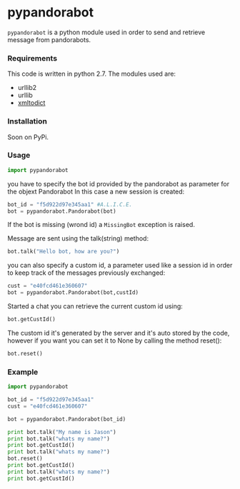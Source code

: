 # pypandorabot
`pypandorabot` is a python module used in order to send and retrieve message from pandorabots.

### Requirements
This code is written in python 2.7.
The modules used are:
* urllib2
* urllib
* [xmltodict](https://github.com/martinblech/xmltodict)

### Installation
Soon on PyPi.

### Usage

```python
import pypandorabot
```

you have to specify the bot id provided by the pandorabot as parameter for the objext Pandorabot
In this case a new session is created: 
```python
bot_id = "f5d922d97e345aa1" #A.L.I.C.E.
bot = pypandorabot.Pandorabot(bot)
```
If the bot is missing (wrond id) a `MissingBot` exception is raised.

Message are sent using the talk(string) method:
```python
bot.talk("Hello bot, how are you?")
```
you can also specify a custom id, a parameter used like a session id in order to keep track of the messages previously exchanged:

```python
cust = "e40fcd461e360607"
bot = pypandorabot.Pandorabot(bot,custId)
```

Started a chat you can retrieve the current custom id using:
```Python
bot.getCustId()
```
The custom id it's generated by the server and it's auto stored by the code, however if you want you can set it to None by calling the method reset():

```Python
bot.reset()
```

### Example

```Python
import pypandorabot

bot_id = "f5d922d97e345aa1"
cust = "e40fcd461e360607"

bot = pypandorabot.Pandorabot(bot_id)

print bot.talk("My name is Jason")
print bot.talk("whats my name?")
print bot.getCustId()
print bot.talk("whats my name?")
bot.reset()
print bot.getCustId()
print bot.talk("whats my name?")
print bot.getCustId()
```
